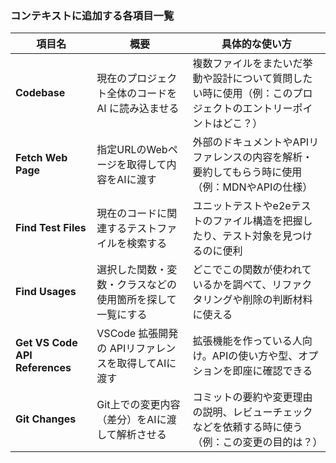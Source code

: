 ### コンテキストに追加する各項目一覧

| 項目名                      | 概要                                                 | 具体的な使い方                                                                 |
|---------------------------|------------------------------------------------------|------------------------------------------------------------------------------|
| **Codebase**              | 現在のプロジェクト全体のコードを AI に読み込ませる             | 複数ファイルをまたいだ挙動や設計について質問したい時に使用（例：このプロジェクトのエントリーポイントはどこ？） |
| **Fetch Web Page**        | 指定URLのWebページを取得して内容をAIに渡す                     | 外部のドキュメントやAPIリファレンスの内容を解析・要約してもらう時に使用（例：MDNやAPIの仕様） |
| **Find Test Files**       | 現在のコードに関連するテストファイルを検索する                  | ユニットテストやe2eテストのファイル構造を把握したり、テスト対象を見つけるのに便利         |
| **Find Usages**           | 選択した関数・変数・クラスなどの使用箇所を探して一覧にする           | どこでこの関数が使われているかを調べて、リファクタリングや削除の判断材料に使える            |
| **Get VS Code API References** | VSCode 拡張開発の APIリファレンスを取得してAIに渡す            | 拡張機能を作っている人向け。APIの使い方や型、オプションを即座に確認できる                 |
| **Git Changes**           | Git上での変更内容（差分）をAIに渡して解析させる                  | コミットの要約や変更理由の説明、レビューチェックなどを依頼する時に使う（例：この変更の目的は？） |
